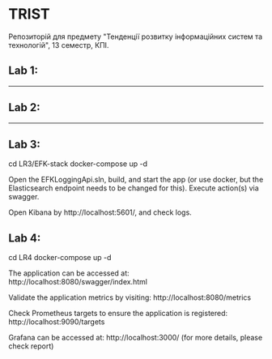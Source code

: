 # TRIST
 Репозиторій для предмету "Тенденції розвитку інформаційних систем та технологій", 13 семестр, КПІ.

## Lab 1:
***

## Lab 2:
***

## Lab 3:
cd LR3/EFK-stack
docker-compose up -d

Open the EFKLoggingApi.sln, build, and start the app (or use docker, but the Elasticsearch endpoint needs to be changed for this).
Execute action(s) via swagger.

Open Kibana by http://localhost:5601/, and check logs.

## Lab 4:
cd LR4
docker-compose up -d

The application can be accessed at: http://localhost:8080/swagger/index.html

Validate the application metrics by visiting: http://localhost:8080/metrics

Check Prometheus targets to ensure the application is registered: http://localhost:9090/targets

Grafana can be accessed at: http://localhost:3000/
(for more details, please check report)

